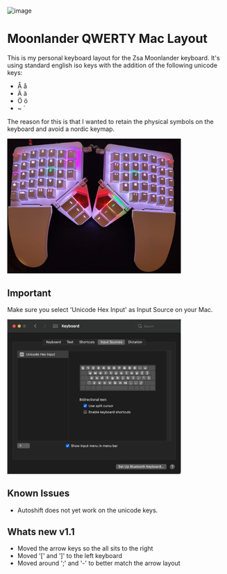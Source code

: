 ![image](https://res.cloudinary.com/zsa-technology/image/upload/f_auto/q_auto/c_scale,w_120/v1/zsa-io-refactor-prod/@moonlander/images/logos/moonlander-logo.png?_a=ATO2BAA0)

# Moonlander QWERTY Mac Layout

This is my personal keyboard layout for the Zsa Moonlander keyboard.
It's using standard english iso keys with the addition of the following
unicode keys:
* Å å
* Ä ä
* Ö ö
* ~ `

The reason for this is that I wanted to retain the physical symbols on 
the keyboard and avoid a nordic keymap.

<img src="images/keyboard.jpg" width="400">

## Important

Make sure you select 'Unicode Hex Input' as Input Source on your Mac.<br/>

<img src="images/input.png" width="400">

## Known Issues
* Autoshift does not yet work on the unicode keys.


## Whats new v1.1
* Moved the arrow keys so the all sits to the right
* Moved '[' and ']' to the left keyboard
* Moved around ';' and '-' to better match the arrow layout
